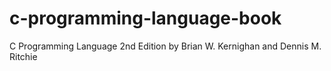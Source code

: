 # c-programming-language-book
C Programming Language 2nd Edition by Brian W. Kernighan and Dennis M. Ritchie
